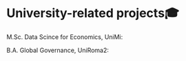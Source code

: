# University-related projects🎓

M.Sc. Data Scince for Economics, UniMi:

B.A. Global Governance, UniRoma2:

